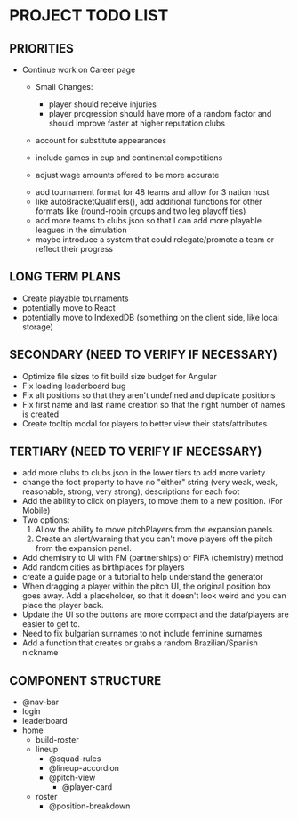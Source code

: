 # PROJECT TODO LIST

## PRIORITIES

- Continue work on Career page
  - Small Changes:
    <!-- - adjust numbers to the 400 percentage -->
    <!-- - player should choose a nationality to be within the career and will be able to start at a club within that nation. -->
    <!-- - player ability limitations should not be a factor for the starting club. -->
    <!-- - fix flag emojis for Windows -->

    - player should receive injuries
    - player progression should have more of a random factor and should improve faster at higher reputation clubs
  - account for substitute appearances
  - include games in cup and continental competitions
  - adjust wage amounts offered to be more accurate
  <!-- - choose a native country, preferably one of the countries that are available as leagues.
    - this can be a different system where as a youngster you are locked to a certain club or nation -->
  <!-- - fix star issue, where it doesn't round correctly to the nearest half integer, might need to change to a different star rating to display -->
  <!-- - introduce loans as an option to get more game time -->
  - add tournament format for 48 teams and allow for 3 nation host
  - like autoBracketQualifiers(), add additional functions for other formats like (round-robin groups and two leg playoff ties)
  - add more teams to clubs.json so that I can add more playable leagues in the simulation
  - maybe introduce a system that could relegate/promote a team or reflect their progress

## LONG TERM PLANS

- Create playable tournaments
- potentially move to React
- potentially move to IndexedDB (something on the client side, like local storage)

## SECONDARY (NEED TO VERIFY IF NECESSARY)

- Optimize file sizes to fit build size budget for Angular
- Fix loading leaderboard bug
- Fix alt positions so that they aren't undefined and duplicate positions
- Fix first name and last name creation so that the right number of names is created
- Create tooltip modal for players to better view their stats/attributes

## TERTIARY (NEED TO VERIFY IF NECESSARY)

- add more clubs to clubs.json in the lower tiers to add more variety
- change the foot property to have no "either" string (very weak, weak, reasonable, strong, very strong), descriptions for each foot
- Add the ability to click on players, to move them to a new position. (For Mobile)
- Two options:
  1. Allow the ability to move pitchPlayers from the expansion panels.
  2. Create an alert/warning that you can't move players off the pitch from the expansion panel.
- Add chemistry to UI with FM (partnerships) or FIFA (chemistry) method
- Add random cities as birthplaces for players
- create a guide page or a tutorial to help understand the generator
- When dragging a player within the pitch UI, the original position box goes away. Add a placeholder, so that it doesn't look weird and you can place the player back.
- Update the UI so the buttons are more compact and the data/players are easier to get to.
- Need to fix bulgarian surnames to not include feminine surnames
- Add a function that creates or grabs a random Brazilian/Spanish nickname

## COMPONENT STRUCTURE

- @nav-bar
- login
- leaderboard
- home
  - build-roster
  - lineup
    - @squad-rules
    - @lineup-accordion
    - @pitch-view
      - @player-card
  - roster
    - @position-breakdown
